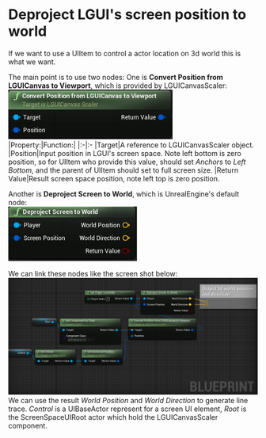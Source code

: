 # Deproject LGUI's screen position to world
If we want to use a UIItem to control a actor location on 3d world this is what we want.

The main point is to use two nodes: One is **Convert Position from LGUICanvas to Viewport**, which is provided by LGUICanvasScaler:  
![](./1.png)  
|Property:|Function:|
|:-|:-
|Target|A reference to LGUICanvasScaler object.
|Position|Input position in LGUI's screen space. Note left bottom is zero position, so for UIItem who provide this value, should set *Anchors* to *Left Bottom*, and the parent of UIItem should set to full screen size.
|Return Value|Result screen space position, note left top is zero position.

Another is **Deproject Screen to World**, which is UnrealEngine's default node:  
![](./2.png)  

We can link these nodes like the screen shot below:  
![](./3.png)  
We can use the result *World Position* and *World Direction* to generate line trace. *Control* is a UIBaseActor represent for a screen UI element, *Root* is the ScreenSpaceUIRoot actor which hold the LGUICanvasScaler component.